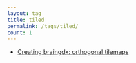 ```yaml
---
layout: tag
title: tiled
permalink: /tags/tiled/
count: 1
---
```


- [Creating braingdx: orthogonal tilemaps](https://bitbrain.github.io/2019/07/08/creating-braingdx-orthogonal-tilemaps.html)
